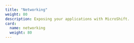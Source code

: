 ```yaml
---
title: "Networking"
weight: 80
description: Exposing your applications with MicroShift.
card:
  name: networking
  weight: 80
---
```



